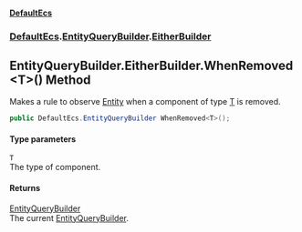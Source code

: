 #### [DefaultEcs](DefaultEcs.md 'DefaultEcs')
### [DefaultEcs](DefaultEcs.md#DefaultEcs 'DefaultEcs').[EntityQueryBuilder](EntityQueryBuilder.md 'DefaultEcs.EntityQueryBuilder').[EitherBuilder](EntityQueryBuilder_EitherBuilder.md 'DefaultEcs.EntityQueryBuilder.EitherBuilder')
## EntityQueryBuilder.EitherBuilder.WhenRemoved&lt;T&gt;() Method
Makes a rule to observe [Entity](Entity.md 'DefaultEcs.Entity') when a component of type [T](EntityQueryBuilder_EitherBuilder_WhenRemoved_T_().md#DefaultEcs_EntityQueryBuilder_EitherBuilder_WhenRemoved_T_()_T 'DefaultEcs.EntityQueryBuilder.EitherBuilder.WhenRemoved&lt;T&gt;().T') is removed.  
```csharp
public DefaultEcs.EntityQueryBuilder WhenRemoved<T>();
```
#### Type parameters
<a name='DefaultEcs_EntityQueryBuilder_EitherBuilder_WhenRemoved_T_()_T'></a>
`T`  
The type of component.
  
#### Returns
[EntityQueryBuilder](EntityQueryBuilder.md 'DefaultEcs.EntityQueryBuilder')  
The current [EntityQueryBuilder](EntityQueryBuilder.md 'DefaultEcs.EntityQueryBuilder').
